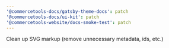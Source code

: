 ```yaml
---
'@commercetools-docs/gatsby-theme-docs': patch
'@commercetools-docs/ui-kit': patch
'@commercetools-website/docs-smoke-test': patch
---
```


Clean up SVG markup (remove unnecessary metadata, ids, etc.)
